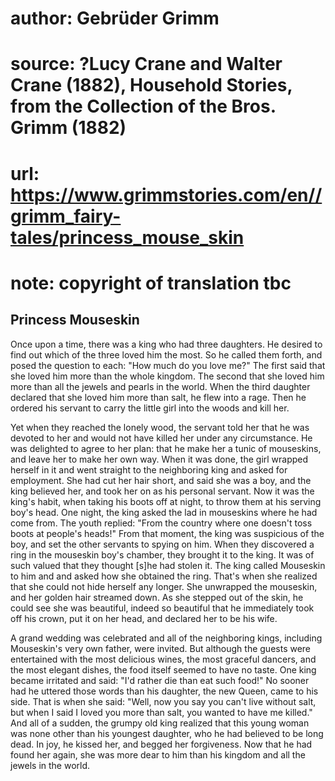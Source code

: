 # author: Gebrüder Grimm
# source: ?Lucy Crane and Walter Crane (1882), Household Stories, from the Collection of the Bros. Grimm (1882)
# url: https://www.grimmstories.com/en//grimm_fairy-tales/princess_mouse_skin
# note: copyright of translation tbc

## Princess Mouseskin 

Once upon a time, there was a king who had three daughters. He desired
to find out which of the three loved him the most. So he called them
forth, and posed the question to each: "How much do you love me?" The
first said that she loved him more than the whole kingdom. The second
that she loved him more than all the jewels and pearls in the world.
When the third daughter declared that she loved him more than salt, he
flew into a rage. Then he ordered his servant to carry the little girl
into the woods and kill her.

Yet when they reached the lonely wood, the servant told her that he was
devoted to her and would not have killed her under any circumstance. He
was delighted to agree to her plan: that he make her a tunic of
mouseskins, and leave her to make her own way. When it was done, the
girl wrapped herself in it and went straight to the neighboring king and
asked for employment. She had cut her hair short, and said she was a
boy, and the king believed her, and took her on as his personal servant.
Now it was the king's habit, when taking his boots off at night, to
throw them at his serving boy's head. One night, the king asked the lad
in mouseskins where he had come from. The youth replied: "From the
country where one doesn't toss boots at people's heads!" From that
moment, the king was suspicious of the boy, and set the other servants
to spying on him. When they discovered a ring in the mouseskin boy's
chamber, they brought it to the king. It was of such valued that they
thought [s]he had stolen it. The king called Mouseskin to him and and
asked how she obtained the ring. That's when she realized that she
could not hide herself any longer. She unwrapped the mouseskin, and her
golden hair streamed down. As she stepped out of the skin, he could see
she was beautiful, indeed so beautiful that he immediately took off his
crown, put it on her head, and declared her to be his wife.

A grand wedding was celebrated and all of the neighboring kings,
including Mouseskin's very own father, were invited. But although the
guests were entertained with the most delicious wines, the most graceful
dancers, and the most elegant dishes, the food itself seemed to have no
taste. One king became irritated and said: "I'd rather die than eat
such food!" No sooner had he uttered those words than his daughter, the
new Queen, came to his side. That is when she said: "Well, now you say
you can't live without salt, but when I said I loved you more than
salt, you wanted to have me killed." And all of a sudden, the grumpy
old king realized that this young woman was none other than his youngest
daughter, who he had believed to be long dead. In joy, he kissed her,
and begged her forgiveness. Now that he had found her again, she was
more dear to him than his kingdom and all the jewels in the world.
